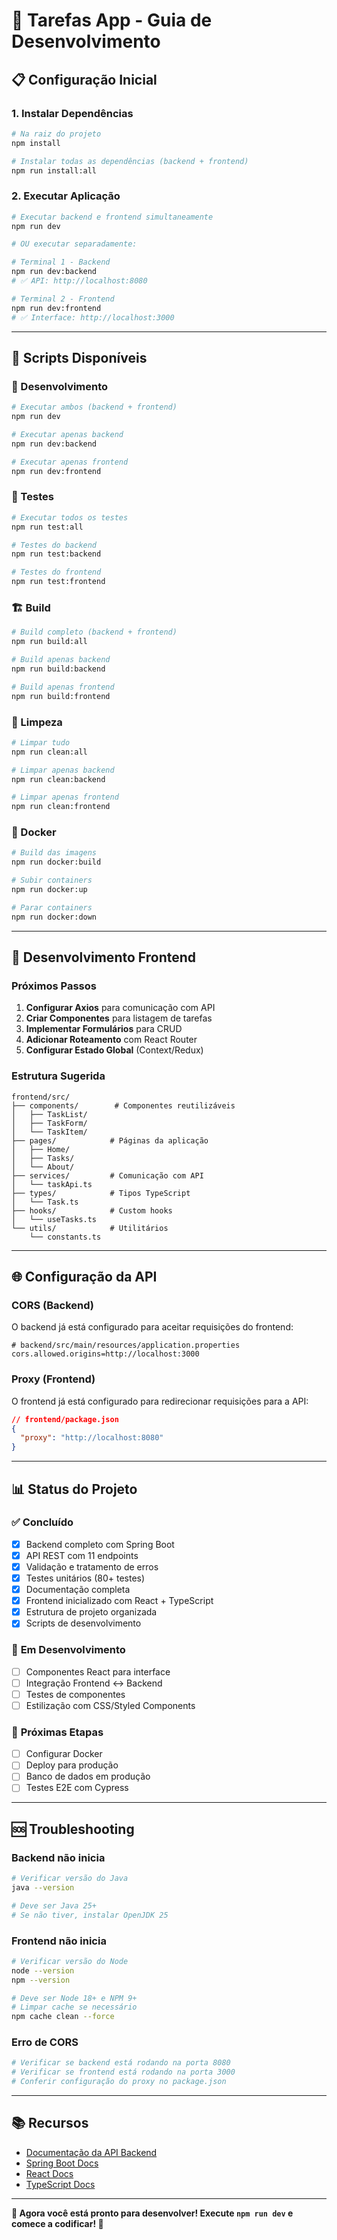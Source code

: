 # 🚀 **Tarefas App - Guia de Desenvolvimento**

## 📋 **Configuração Inicial**

### **1. Instalar Dependências**
```bash
# Na raiz do projeto
npm install

# Instalar todas as dependências (backend + frontend)
npm run install:all
```

### **2. Executar Aplicação**
```bash
# Executar backend e frontend simultaneamente
npm run dev

# OU executar separadamente:

# Terminal 1 - Backend
npm run dev:backend
# ✅ API: http://localhost:8080

# Terminal 2 - Frontend  
npm run dev:frontend
# ✅ Interface: http://localhost:3000
```

---

## 🎯 **Scripts Disponíveis**

### **🔄 Desenvolvimento**
```bash
# Executar ambos (backend + frontend)
npm run dev

# Executar apenas backend
npm run dev:backend

# Executar apenas frontend
npm run dev:frontend
```

### **🧪 Testes**
```bash
# Executar todos os testes
npm run test:all

# Testes do backend
npm run test:backend

# Testes do frontend
npm run test:frontend
```

### **🏗️ Build**
```bash
# Build completo (backend + frontend)
npm run build:all

# Build apenas backend
npm run build:backend

# Build apenas frontend
npm run build:frontend
```

### **🧹 Limpeza**
```bash
# Limpar tudo
npm run clean:all

# Limpar apenas backend
npm run clean:backend

# Limpar apenas frontend
npm run clean:frontend
```

### **🐳 Docker**
```bash
# Build das imagens
npm run docker:build

# Subir containers
npm run docker:up

# Parar containers
npm run docker:down
```

---

## 🔧 **Desenvolvimento Frontend**

### **Próximos Passos**
1. **Configurar Axios** para comunicação com API
2. **Criar Componentes** para listagem de tarefas
3. **Implementar Formulários** para CRUD
4. **Adicionar Roteamento** com React Router
5. **Configurar Estado Global** (Context/Redux)

### **Estrutura Sugerida**
```
frontend/src/
├── components/        # Componentes reutilizáveis
│   ├── TaskList/     
│   ├── TaskForm/     
│   └── TaskItem/     
├── pages/            # Páginas da aplicação
│   ├── Home/         
│   ├── Tasks/        
│   └── About/        
├── services/         # Comunicação com API
│   └── taskApi.ts    
├── types/            # Tipos TypeScript
│   └── Task.ts       
├── hooks/            # Custom hooks
│   └── useTasks.ts   
└── utils/            # Utilitários
    └── constants.ts  
```

---

## 🌐 **Configuração da API**

### **CORS (Backend)**
O backend já está configurado para aceitar requisições do frontend:
```properties
# backend/src/main/resources/application.properties
cors.allowed.origins=http://localhost:3000
```

### **Proxy (Frontend)**
O frontend já está configurado para redirecionar requisições para a API:
```json
// frontend/package.json
{
  "proxy": "http://localhost:8080"
}
```

---

## 📊 **Status do Projeto**

### ✅ **Concluído**
- [x] Backend completo com Spring Boot
- [x] API REST com 11 endpoints
- [x] Validação e tratamento de erros
- [x] Testes unitários (80+ testes)
- [x] Documentação completa
- [x] Frontend inicializado com React + TypeScript
- [x] Estrutura de projeto organizada
- [x] Scripts de desenvolvimento

### 🚧 **Em Desenvolvimento**
- [ ] Componentes React para interface
- [ ] Integração Frontend ↔ Backend
- [ ] Testes de componentes
- [ ] Estilização com CSS/Styled Components

### 🎯 **Próximas Etapas**
- [ ] Configurar Docker
- [ ] Deploy para produção
- [ ] Banco de dados em produção
- [ ] Testes E2E com Cypress

---

## 🆘 **Troubleshooting**

### **Backend não inicia**
```bash
# Verificar versão do Java
java --version

# Deve ser Java 25+
# Se não tiver, instalar OpenJDK 25
```

### **Frontend não inicia**
```bash
# Verificar versão do Node
node --version
npm --version

# Deve ser Node 18+ e NPM 9+
# Limpar cache se necessário
npm cache clean --force
```

### **Erro de CORS**
```bash
# Verificar se backend está rodando na porta 8080
# Verificar se frontend está rodando na porta 3000
# Conferir configuração do proxy no package.json
```

---

## 📚 **Recursos**

- [Documentação da API Backend](backend/README.md)
- [Spring Boot Docs](https://spring.io/projects/spring-boot)
- [React Docs](https://reactjs.org/docs)
- [TypeScript Docs](https://www.typescriptlang.org/docs)

---

**🎉 Agora você está pronto para desenvolver! Execute `npm run dev` e comece a codificar! 🚀**